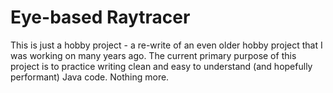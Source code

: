 # Eye-based Raytracer

This is just a hobby project - a re-write of an even older hobby project that I was working on many years ago. The current primary purpose of this project is to practice writing clean and easy to understand (and hopefully performant) Java code. Nothing more.

